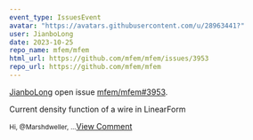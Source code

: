 ```yaml
---
event_type: IssuesEvent
avatar: "https://avatars.githubusercontent.com/u/28963441?"
user: JianboLong
date: 2023-10-25
repo_name: mfem/mfem
html_url: https://github.com/mfem/mfem/issues/3953
repo_url: https://github.com/mfem/mfem
---
```


<a href='https://github.com/JianboLong' target='_blank'>JianboLong</a> open issue <a href='https://github.com/mfem/mfem/issues/3953' target='_blank'>mfem/mfem#3953</a>.

<p>Current density function of a wire in LinearForm</p><small>              Hi, @Marshdweller,...</small><a href='https://github.com/mfem/mfem/issues/3953' target='_blank'>View Comment</a>